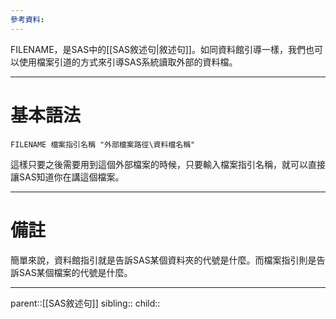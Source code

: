 ```yaml
---
參考資料:
---
```

FILENAME，是SAS中的[[SAS敘述句|敘述句]]。如同資料館引導一樣，我們也可以使用檔案引道的方式來引導SAS系統讀取外部的資料檔。
- - -
# 基本語法
```SAS
FILENAME 檔案指引名稱 "外部檔案路徑\資料檔名稱"
```

這樣只要之後需要用到這個外部檔案的時候，只要輸入檔案指引名稱，就可以直接讓SAS知道你在講這個檔案。
- - -
# 備註
簡單來說，資料館指引就是告訴SAS某個資料夾的代號是什麼。而檔案指引則是告訴SAS某個檔案的代號是什麼。
- - -
parent::[[SAS敘述句]]
sibling::
child::
